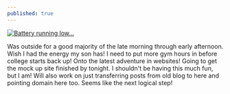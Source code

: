 ```yaml
---
published: true
---
```

[![Battery running low...](https://image.ibb.co/cOHqra/empty.png)](https://image.ibb.co/cOHqra/empty.png)

Was outside for a good majority of the late morning through early afternoon. Wish I had the energy my son has! I need to put more gym hours in before college starts back up! Onto the latest adventure in websites! Going to get the mock up site finished by tonight. I shouldn't be having this much fun, but I am! Will also work on just transferring posts from old blog to here and pointing domain here too. Seems like the next logical step!
